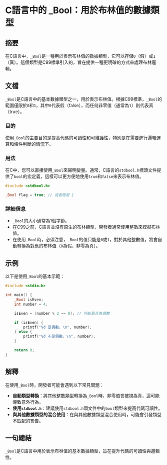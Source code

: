 <!--
Meta Description: # C語言中的 _Bool：用於布林值的數據類型 ## 摘要 在C語言中，`_Bool`是一種用於表示布林值的數據類型，它可以存儲`0`（假）或`1`（真）。這個類型是C99標準引入的，旨在提供一種更明確的方式來處理布林邏輯。 ## 文檔 `_Bool`是C語言中的基本數據類型之一，用於表示布林值。...
Meta Keywords: _bool, stdbool, number, true, iseven
-->

# C語言中的 _Bool：用於布林值的數據類型

## 摘要
在C語言中，`_Bool`是一種用於表示布林值的數據類型，它可以存儲`0`（假）或`1`（真）。這個類型是C99標準引入的，旨在提供一種更明確的方式來處理布林邏輯。

## 文檔
`_Bool`是C語言中的基本數據類型之一，用於表示布林值。根據C99標準，`_Bool`的範圍僅限於`0`和`1`，其中`0`代表假（false），而任何非零值（通常為`1`）則代表真（true）。

### 目的
使用`_Bool`的主要目的是提高代碼的可讀性和可維護性，特別是在需要進行邏輯運算和條件判斷的情況下。

### 用法
在C中，您可以直接使用`_Bool`來聲明變量。通常，C語言的`stdbool.h`標頭文件提供了`bool`的宏定義，這樣可以更方便地使用`true`和`false`來表示布林值。

```c
#include <stdbool.h>

_Bool flag = true; // 或者使用 1
```

### 詳細信息
- `_Bool`的大小通常為1個字節。
- 在C99之前，C語言並沒有原生的布林類型，開發者通常使用整數來模擬布林值。
- 在使用`_Bool`時，必須注意，`_Bool`的值只能是`0`或`1`，對於其他整數值，將會自動轉換為對應的布林值（`0`為假，非零為真）。

## 示例
以下是使用`_Bool`的基本示範：

```c
#include <stdio.h>

int main() {
    _Bool isEven;
    int number = 4;

    isEven = (number % 2 == 0); // 判斷是否為偶數

    if (isEven) {
        printf("%d 是偶數。\n", number);
    } else {
        printf("%d 不是偶數。\n", number);
    }

    return 0;
}
```

## 解釋
在使用`_Bool`時，開發者可能會遇到以下常見問題：
- **自動類型轉換**：將其他整數類型轉換為`_Bool`時，非零值會被視為真，這可能導致意外行為。
- **使用`stdbool.h`**：建議使用`stdbool.h`頭文件中的`bool`類型來提高代碼可讀性。
- **與其他數據類型的混合使用**：在與其他數據類型混合使用時，可能會引發類型不匹配的警告。

## 一句總結
`_Bool`是C語言中用於表示布林值的基本數據類型，旨在提升代碼的可讀性與邏輯性。